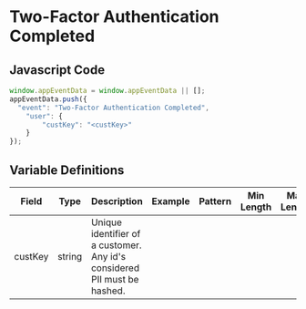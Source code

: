 # Two-Factor Authentication Completed

### 

## Javascript Code
```js
window.appEventData = window.appEventData || [];
appEventData.push({
  "event": "Two-Factor Authentication Completed",
    "user": {
        "custKey": "<custKey>"
    }
});
```

## Variable Definitions

|Field|Type|Description|Example|Pattern|Min Length|Max Length|Minimum|Maximum|Multiple Of|
| --- | --- | --- | --- | --- | --- | --- | --- | --- | --- |
|custKey|string|Unique identifier of a customer.  Any id's considered PII must be hashed. ||||||||




